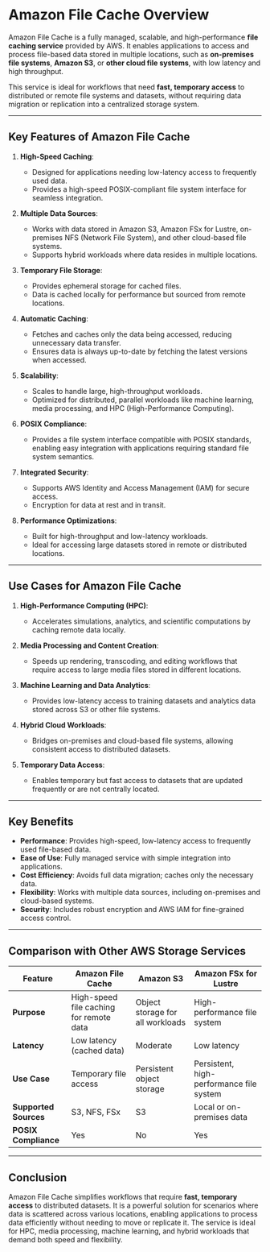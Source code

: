 # Amazon File Cache Overview

Amazon File Cache is a fully managed, scalable, and high-performance **file caching service** provided by AWS. It enables applications to access and process file-based data stored in multiple locations, such as **on-premises file systems**, **Amazon S3**, or **other cloud file systems**, with low latency and high throughput.

This service is ideal for workflows that need **fast, temporary access** to distributed or remote file systems and datasets, without requiring data migration or replication into a centralized storage system.

---

## Key Features of Amazon File Cache

1. **High-Speed Caching**:
    - Designed for applications needing low-latency access to frequently used data.
    - Provides a high-speed POSIX-compliant file system interface for seamless integration.

2. **Multiple Data Sources**:
    - Works with data stored in Amazon S3, Amazon FSx for Lustre, on-premises NFS (Network File System), and other cloud-based file systems.
    - Supports hybrid workloads where data resides in multiple locations.

3. **Temporary File Storage**:
    - Provides ephemeral storage for cached files.
    - Data is cached locally for performance but sourced from remote locations.

4. **Automatic Caching**:
    - Fetches and caches only the data being accessed, reducing unnecessary data transfer.
    - Ensures data is always up-to-date by fetching the latest versions when accessed.

5. **Scalability**:
    - Scales to handle large, high-throughput workloads.
    - Optimized for distributed, parallel workloads like machine learning, media processing, and HPC (High-Performance Computing).

6. **POSIX Compliance**:
    - Provides a file system interface compatible with POSIX standards, enabling easy integration with applications requiring standard file system semantics.

7. **Integrated Security**:
    - Supports AWS Identity and Access Management (IAM) for secure access.
    - Encryption for data at rest and in transit.

8. **Performance Optimizations**:
    - Built for high-throughput and low-latency workloads.
    - Ideal for accessing large datasets stored in remote or distributed locations.

---

## Use Cases for Amazon File Cache

1. **High-Performance Computing (HPC)**:
    - Accelerates simulations, analytics, and scientific computations by caching remote data locally.

2. **Media Processing and Content Creation**:
    - Speeds up rendering, transcoding, and editing workflows that require access to large media files stored in different locations.

3. **Machine Learning and Data Analytics**:
    - Provides low-latency access to training datasets and analytics data stored across S3 or other file systems.

4. **Hybrid Cloud Workloads**:
    - Bridges on-premises and cloud-based file systems, allowing consistent access to distributed datasets.

5. **Temporary Data Access**:
    - Enables temporary but fast access to datasets that are updated frequently or are not centrally located.

---

## Key Benefits

- **Performance**: Provides high-speed, low-latency access to frequently used file-based data.
- **Ease of Use**: Fully managed service with simple integration into applications.
- **Cost Efficiency**: Avoids full data migration; caches only the necessary data.
- **Flexibility**: Works with multiple data sources, including on-premises and cloud-based systems.
- **Security**: Includes robust encryption and AWS IAM for fine-grained access control.

---

## Comparison with Other AWS Storage Services

| Feature               | **Amazon File Cache**                    | **Amazon S3**                   | **Amazon FSx for Lustre**            |
|-----------------------|------------------------------------------|----------------------------------|--------------------------------------|
| **Purpose**           | High-speed file caching for remote data | Object storage for all workloads| High-performance file system         |
| **Latency**           | Low latency (cached data)               | Moderate                       | Low latency                          |
| **Use Case**          | Temporary file access                   | Persistent object storage       | Persistent, high-performance file system |
| **Supported Sources** | S3, NFS, FSx                            | S3                              | Local or on-premises data            |
| **POSIX Compliance**  | Yes                                     | No                              | Yes                                  |

---

## Conclusion

Amazon File Cache simplifies workflows that require **fast, temporary access** to distributed datasets. It is a powerful solution for scenarios where data is scattered across various locations, enabling applications to process data efficiently without needing to move or replicate it. The service is ideal for HPC, media processing, machine learning, and hybrid workloads that demand both speed and flexibility.

